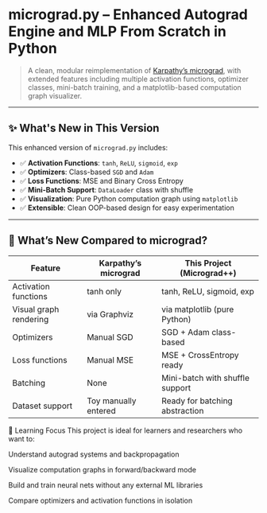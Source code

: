# micrograd.py – Enhanced Autograd Engine and MLP From Scratch in Python

> A clean, modular reimplementation of [Karpathy’s micrograd](https://github.com/karpathy/micrograd), with extended features including multiple activation functions, optimizer classes, mini-batch training, and a matplotlib-based computation graph visualizer.

---

## ✨ What's New in This Version

This enhanced version of `micrograd.py` includes:

- ✅ **Activation Functions**: `tanh`, `ReLU`, `sigmoid`, `exp`
- ✅ **Optimizers**: Class-based `SGD` and `Adam`
- ✅ **Loss Functions**: MSE and Binary Cross Entropy
- ✅ **Mini-Batch Support**: `DataLoader` class with shuffle
- ✅ **Visualization**: Pure Python computation graph using `matplotlib`
- ✅ **Extensible**: Clean OOP-based design for easy experimentation

---

## 📌 What’s New Compared to micrograd?

| Feature                 | Karpathy’s micrograd | This Project (Micrograd++)       |
|------------------------|----------------------|----------------------------------|
| Activation functions    | tanh only            | tanh, ReLU, sigmoid, exp         |
| Visual graph rendering  | via Graphviz         | via matplotlib (pure Python)     |
| Optimizers              | Manual SGD           | SGD + Adam class-based           |
| Loss functions          | Manual MSE           | MSE + CrossEntropy ready         |
| Batching                | None                 | Mini-batch with shuffle support  |
| Dataset support         | Toy manually entered | Ready for batching abstraction   |


🧠 Learning Focus
This project is ideal for learners and researchers who want to:

Understand autograd systems and backpropagation

Visualize computation graphs in forward/backward mode

Build and train neural nets without any external ML libraries

Compare optimizers and activation functions in isolation



